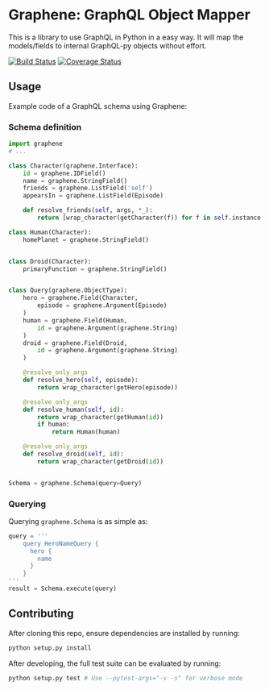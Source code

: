 # Graphene: GraphQL Object Mapper

This is a library to use GraphQL in Python in a easy way.
It will map the models/fields to internal GraphQL-py objects without effort.

[![Build Status](https://travis-ci.org/syrusakbary/graphene.svg?branch=master)](https://travis-ci.org/syrusakbary/graphene)
[![Coverage Status](https://coveralls.io/repos/syrusakbary/graphene/badge.svg?branch=master&service=github)](https://coveralls.io/github/syrusakbary/graphene?branch=master)

## Usage

Example code of a GraphQL schema using Graphene:

### Schema definition

```python
import graphene
# ...

class Character(graphene.Interface):
    id = graphene.IDField()
    name = graphene.StringField()
    friends = graphene.ListField('self')
    appearsIn = graphene.ListField(Episode)

    def resolve_friends(self, args, *_):
        return [wrap_character(getCharacter(f)) for f in self.instance.friends]

class Human(Character):
    homePlanet = graphene.StringField()


class Droid(Character):
    primaryFunction = graphene.StringField()


class Query(graphene.ObjectType):
    hero = graphene.Field(Character,
        episode = graphene.Argument(Episode)
    )
    human = graphene.Field(Human,
        id = graphene.Argument(graphene.String)
    )
    droid = graphene.Field(Droid,
        id = graphene.Argument(graphene.String)
    )

    @resolve_only_args
    def resolve_hero(self, episode):
        return wrap_character(getHero(episode))

    @resolve_only_args
    def resolve_human(self, id):
        return wrap_character(getHuman(id))
        if human:
            return Human(human)

    @resolve_only_args
    def resolve_droid(self, id):
        return wrap_character(getDroid(id))


Schema = graphene.Schema(query=Query)
```

### Querying

Querying `graphene.Schema` is as simple as:

```python
query = '''
    query HeroNameQuery {
      hero {
        name
      }
    }
'''
result = Schema.execute(query)
```

## Contributing

After cloning this repo, ensure dependencies are installed by running:

```sh
python setup.py install
```

After developing, the full test suite can be evaluated by running:

```sh
python setup.py test # Use --pytest-args="-v -s" for verbose mode
```
